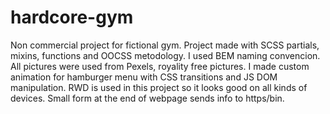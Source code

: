 # hardcore-gym
 Non commercial project for fictional gym.
 Project made with SCSS partials, mixins, functions
 and OOCSS metodology. I used BEM naming convencion.
 All pictures were used from Pexels, royality free
 pictures. I made custom animation for hamburger menu
 with CSS transitions and JS DOM manipulation.
 RWD is used in this project so it looks good
 on all kinds of devices. Small form at the end
 of webpage sends info to https/bin.